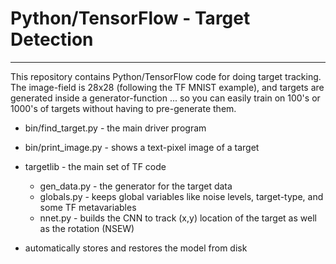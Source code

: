 # Python/TensorFlow - Target Detection
----

This repository contains Python/TensorFlow code for doing target tracking.
The image-field is 28x28 (following the TF MNIST example), and targets are
generated inside a generator-function ... so you can easily train on 100's
or 1000's of targets without having to pre-generate them.

* bin/find_target.py - the main driver program
* bin/print_image.py - shows a text-pixel image of a target

* targetlib - the main set of TF code
  * gen_data.py - the generator for the target data
  * globals.py - keeps global variables like noise levels, target-type, and some TF metavariables
  * nnet.py - builds the CNN to track (x,y) location of the target as well as the rotation (NSEW)

* automatically stores and restores the model from disk
